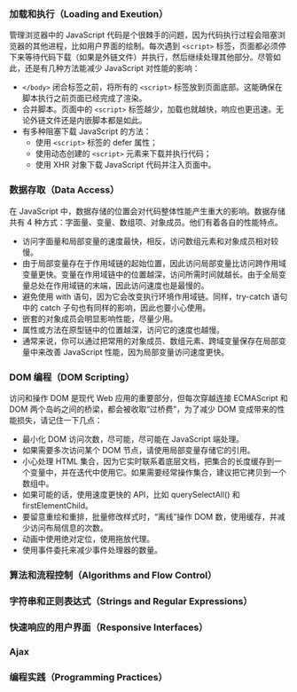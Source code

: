 ### 加载和执行（Loading and Exeution）

管理浏览器中的 JavaScript 代码是个很棘手的问题，因为代码执行过程会阻塞浏览器的其他进程，比如用户界面的绘制。每次遇到 `<script>` 标签，页面都必须停下来等待代码下载（如果是外链文件）并执行，然后继续处理其他部分。尽管如此，还是有几种方法能减少 JavaScript 对性能的影响：

* `</body>` 闭合标签之前，将所有的 `<script>` 标签放到页面底部。这能确保在脚本执行之前页面已经完成了渲染。
* 合并脚本。页面中的 `<script>` 标签越少，加载也就越快，响应也更迅速。无论外链文件还是内嵌脚本都是如此。
* 有多种阻塞下载 JavaScript 的方法：
    * 使用 `<script>` 标签的 defer 属性；
    * 使用动态创建的 `<script>` 元素来下载并执行代码；
    * 使用 XHR 对象下载 JavaScript 代码并注入页面中。

### 数据存取（Data Access）

在 JavaScript 中，数据存储的位置会对代码整体性能产生重大的影响。数据存储共有 4 种方式：字面量、变量、数组项、对象成员。他们有着各自的性能特点。

* 访问字面量和局部变量的速度最快，相反，访问数组元素和对象成员相对较慢。
* 由于局部变量存在于作用域链的起始位置，因此访问局部变量比访问跨作用域变量更快。变量在作用域链中的位置越深，访问所需时间就越长。由于全局变量总处在作用域链的末端，因此访问速度也是最慢的。
* 避免使用 with 语句，因为它会改变执行环境作用域链。同样，try-catch 语句中的 catch 子句也有同样的影响，因此也要小心使用。
* 嵌套的对象成员会明显影响性能，尽量少用。
* 属性或方法在原型链中的位置越深，访问它的速度也越慢。
* 通常来说，你可以通过把常用的对象成员、数组元素、跨域变量保存在局部变量中来改善 JavaScript 性能，因为局部变量访问速度更快。

### DOM 编程（DOM Scripting）

访问和操作 DOM 是现代 Web 应用的重要部分，但每次穿越连接 ECMAScript 和 DOM 两个岛屿之间的桥梁，都会被收取“过桥费”，为了减少 DOM 变成带来的性能损失，请记住一下几点：

* 最小化 DOM 访问次数，尽可能，尽可能在 JavaScript 端处理。
* 如果需要多次访问某个 DOM 节点，请使用局部变量存储它的引用。
* 小心处理 HTML 集合，因为它实时联系着底层文档，把集合的长度缓存到一个变量中，并在迭代中使用它。如果需要经常操作集合，建议把它拷贝到一个数组中。
* 如果可能的话，使用速度更快的 API，比如 querySelectAll() 和 firstElementChild。
* 要留意重绘和重排，批量修改样式时，“离线”操作 DOM 数，使用缓存，并减少访问布局信息的次数。
* 动画中使用绝对定位，使用拖放代理。
* 使用事件委托来减少事件处理器的数量。

### 算法和流程控制（Algorithms and Flow Control）

### 字符串和正则表达式（Strings and Regular Expressions）

### 快速响应的用户界面（Responsive Interfaces）

### Ajax

### 编程实践（Programming Practices）